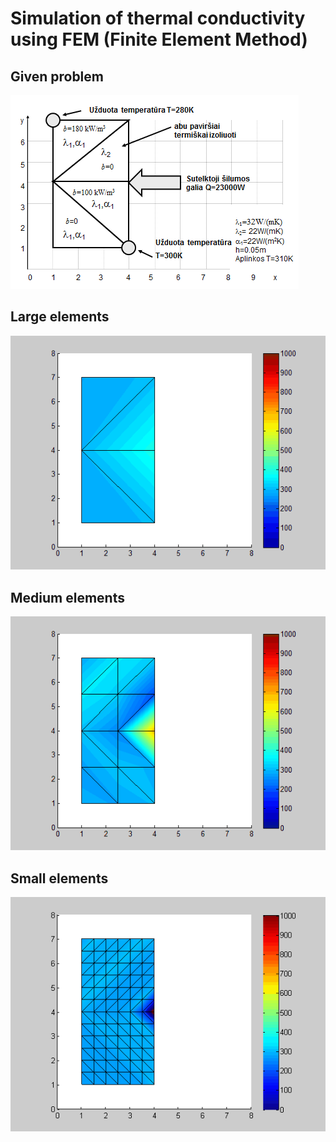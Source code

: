 # Simulation of thermal conductivity using FEM (Finite Element Method)

## Given problem
![given problem](images/problem.png)

## Large elements
![large elements](images/animation1.gif)

## Medium elements
![medium elements](images/animation2.gif)

## Small elements
![small elements](images/animation3.gif)